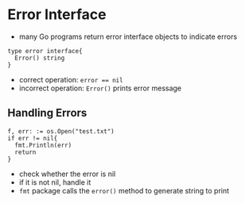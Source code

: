 # Error Interface

- many Go programs return error interface objects to indicate errors

```golang
type error interface{
  Error() string
}
```

- correct operation: `error == nil`
- incorrect operation: `Error()` prints error message

## Handling Errors

```golang
f, err: := os.Open("test.txt")
if err != nil{
  fmt.Println(err)
  return
}
```

- check whether the error is nil
- if it is not nil, handle it
- `fmt` package calls the `error()` method to generate string to print
